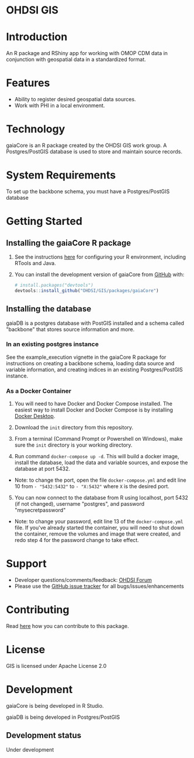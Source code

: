 # OHDSI GIS

# Introduction

An R package and RShiny app for working with OMOP CDM data in conjunction with geospatial data in a standardized format.

# Features

-   Ability to register desired geospatial data sources.
-   Work with PHI in a local environment.

# Technology

gaiaCore is an R package created by the OHDSI GIS work group. A Postgres/PostGIS database is used to store and maintain source records.

# System Requirements

To set up the backbone schema, you must have a Postgres/PostGIS database 

# Getting Started

## Installing the gaiaCore R package

1.  See the instructions [here](https://ohdsi.github.io/Hades/rSetup.html) for configuring your R environment, including RTools and Java.

2.  You can install the development version of gaiaCore from [GitHub](https://github.com/) with:

    ``` r
    # install.packages("devtools")
    devtools::install_github("OHDSI/GIS/packages/gaiaCore")
    ```
## Installing the database

gaiaDB is a postgres database with PostGIS installed and a schema called "backbone" that stores source information and more.

### In an existing postgres instance

See the example_execution vignette in the gaiaCore R package for instructions on creating a backbone schema, loading data source and variable information, and creating indices in an existing Postgres/PostGIS instance.

### As a Docker Container

1. You will need to have Docker and Docker Compose installed. The easiest way to install Docker and Docker Compose is by installing [Docker Desktop]([url](https://docs.docker.com/desktop/)).

2. Download the `init` directory from this repository.

3. From a terminal (Command Prompt or Powershell on Windows), make sure the `init` directory is your working directory.

4. Run command `docker-compose up -d`. This will build a docker image, install the database, load the data and variable sources, and expose the database at port 5432.
- Note: to change the port, open the file `docker-compose.yml` and edit line 10 from `- "5432:5432"` to `- "X:5432"` where `X` is the desired port.

5. You can now connect to the database from R using localhost, port 5432 (if not changed), username "postgres", and password "mysecretpassword"
- Note: to change your password, edit line 13 of the `docker-compose.yml` file. If you've already started the container, you will need to shut down the container, remove the volumes and image that were created, and redo step 4 for the password change to take effect.

# Support

-   Developer questions/comments/feedback: <a href="http://forums.ohdsi.org/c/developers">OHDSI Forum</a>
-   Please use the <a href="../../issues">GitHub issue tracker</a> for all bugs/issues/enhancements

# Contributing

Read [here](https://ohdsi.github.io/Hades/contribute.html) how you can contribute to this package.

# License

GIS is licensed under Apache License 2.0

# Development

gaiaCore is being developed in R Studio.

gaiaDB is being developed in Postgres/PostGIS

## Development status

Under development
